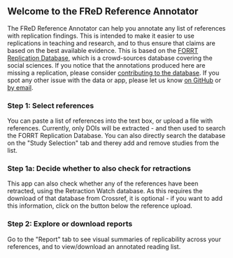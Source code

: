 ## Welcome to the FReD Reference Annotator

The FReD Reference Annotator can help you annotate any list of references with replication findings. This is intended to make it easier to use replications in teaching and research, and to thus ensure that claims are based on the best available evidence. This is based on the [FORRT Replication Database](https://osf.io/7b3yf/), which is a crowd-sources database covering the social sciences. If you notice that the annotations produced here are missing a replication, please consider [contributing to the database](https://www.soscisurvey.de/replicate/). If you spot any other issue with the data or app, please let us know [on GitHub](https://github.com/forrtproject/FReD/issues) or [by email](mailto::lukas.roeseler@uni-muenster.de).

### Step 1: Select references

You can paste a list of references into the text box, or upload a file with references. Currently, only DOIs will be extracted - and then used to search the FORRT Replication Database. You can also directly search the database on the "Study Selection" tab and therey add and remove studies from the list.

### Step 1a: Decide whether to also check for retractions

This app can also check whether any of the references have been retracted, using the Retraction Watch database. As this requires the download of that database from Crossref, it is optional - if you want to add this information, click on the button below the reference upload.

### Step 2: Explore or download reports

Go to the "Report" tab to see visual summaries of replicability across your references, and to view/download an annotated reading list.
